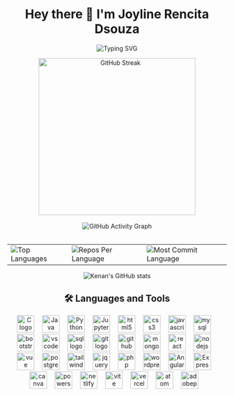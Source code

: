<div align="center">
<h1>Hey there 👋 I'm Joyline Rencita Dsouza</h1>
  <p align="center">
   <img src="https://readme-typing-svg.herokuapp.com?font=Fira+Code&weight=800&pause=500&color=f1c40f&center=true&vCenter=true&width=435&lines=Frontend+Developer;Fullstack+Developer" alt="Typing SVG" />
 </p>
<!--  <img src="https://streak-stats.demolab.com/?user=Joyline-Rencita&theme=highcontrast&hide_border=true" alt="GitHub Streak" />  -->
<img src="https://streak-stats.demolab.com/?user=Joyline-Rencita&theme=highcontrast&hide_border=true" alt="GitHub Streak" style="width: 360px; height: auto;" />


  <br>
  <br>
   <img src="https://github-readme-activity-graph.vercel.app/graph?username=Joyline-Rencita&custom_title=My%20GitHub%20Activity%20Graph&hide_border=true&border_radius=15&bg_color=000000&color=FFD700&line=1E90FF&point=1E90FF&area_color=000000&title_color=FFD700&area=true" alt="GitHub Activity Graph" />               <!-- displays the graph card-->
<br>
<br>
<div align="center">
<table>
  <tr>
    <td>
      <img src="https://github-readme-stats.vercel.app/api/top-langs/?username=Joyline-Rencita&hide=html&hide_border=true&layout=compact&langs_count=8&theme=highcontrast" alt="Top Languages">
    </td>
    <td>
      <img src="https://github-profile-summary-cards.vercel.app/api/cards/repos-per-language?username=Joyline-Rencita&theme=highcontrast&hide_border=true" alt="Repos Per Language">
    </td>
    <td>
      <img src="https://github-profile-summary-cards.vercel.app/api/cards/most-commit-language?username=Joyline-Rencita&theme=highcontrast&hide_border=true" alt="Most Commit Language">
    </td>
  </tr>
</table>

<img src="https://github-readme-stats.vercel.app/api?username=Joyline-Rencita&hide_border=true&border_radius=15&show_icons=true&theme=highcontrast" alt="Kenan's GitHub stats">  <!-- displays giyhub stats -->
<br> 
<div align="center">
  <h2>🛠 Languages and Tools</h2>
  <div align="center">
    <img src="https://cdn.jsdelivr.net/gh/devicons/devicon/icons/c/c-original.svg" height="40" alt="C logo" title="C" style="margin-right: 14px;" />
    <img src="https://cdn.jsdelivr.net/gh/devicons/devicon/icons/java/java-original.svg" height="40" alt="Java logo" title="Java" style="margin-right: 14px;" />
    <img src="https://cdn.jsdelivr.net/gh/devicons/devicon/icons/python/python-original.svg" height="40" alt="Python logo" title="Python" style="margin-right: 14px;" />
    <img src="https://cdn.jsdelivr.net/gh/devicons/devicon/icons/jupyter/jupyter-original.svg" height="40" alt="Jupyter Notebook logo" title="Jupyter Notebook" style="margin-right: 14px;" />
    <img src="https://skillicons.dev/icons?i=html" height="40" alt="html5 logo" title="HTML" style="margin-right: 14px;" />
    <img src="https://skillicons.dev/icons?i=css" height="40" alt="css3 logo" title="CSS" style="margin-right: 14px;" />
    <img src="https://skillicons.dev/icons?i=js" height="40" alt="javascript logo" title="JavaScript" style="margin-right: 14px;" />
    <img src="https://skillicons.dev/icons?i=mysql" height="40" alt="mysql logo" title="MySQL" style="margin-right: 14px;" />
    <img src="https://skillicons.dev/icons?i=bootstrap" height="40" alt="bootstrap logo" title="Bootstrap" style="margin-right: 14px;" />
    <img src="https://cdn.jsdelivr.net/gh/devicons/devicon/icons/vscode/vscode-original.svg" height="40" alt="vscode logo" title="VSCode" style="margin-right: 14px;" />
    <img src="https://skillicons.dev/icons?i=mysql" height="40" alt="sql logo" title="SQL" style="margin-right: 14px;" />
    <img src="https://skillicons.dev/icons?i=git" height="40" alt="git logo" title="Git" style="margin-right: 14px;" />
    <img src="https://skillicons.dev/icons?i=github" height="40" alt="github logo" title="GitHub" style="margin-right: 14px;" />
    <img src="https://skillicons.dev/icons?i=mongodb" height="40" alt="mongodb logo" title="MongoDB" style="margin-right: 14px;" />
    <img src="https://cdn.simpleicons.org/react/61DAFB" height="40" alt="react logo" title="React" style="margin-right: 14px;" />
    <img src="https://skillicons.dev/icons?i=nodejs" height="40" alt="nodejs logo" title="Node.js" style="margin-right: 14px;" />
    <img src="https://skillicons.dev/icons?i=vue" height="40" alt="vue logo" title="Vue.js" style="margin-right: 14px;" />
    <img src="https://skillicons.dev/icons?i=postgres" height="40" alt="postgresql logo" title="PostgreSQL" style="margin-right: 14px;" />
    <img src="https://skillicons.dev/icons?i=tailwind" height="40" alt="tailwindcss logo" title="TailwindCSS" style="margin-right: 14px;" />
    <img src="https://skillicons.dev/icons?i=jquery" height="40" alt="jquery logo" title="jQuery" style="margin-right: 14px;" />
<!--     <img src="https://cdn.simpleicons.org/adobephotoshop/31A8FF" height="40" alt="photoshop logo" title="Adobe Photoshop" style="margin-right: 14px;" /> -->
    <img src="https://cdn.jsdelivr.net/gh/devicons/devicon/icons/php/php-original.svg" height="40" alt="php logo" title="PHP" style="margin-right: 14px;" />
    <img src="https://skillicons.dev/icons?i=wordpress" height="40" alt="wordpress logo" title="WordPress" style="margin-right: 14px;" />
    <img src="https://cdn.jsdelivr.net/gh/devicons/devicon/icons/angular/angular-original.svg" height="40" alt="Angular logo" title="Angular" style="margin-right: 14px;" />
    <img src="https://cdn.simpleicons.org/express/white" height="40" alt="Express.js logo" title="Express.js" style="margin-right: 14px;" />
<!--     <img src="https://cdn.jsdelivr.net/gh/devicons/devicon/icons/dotnet/dotnet-original.svg" height="40" alt="ASP.NET logo" title="ASP.NET" style="margin-right: 14px;" /> -->
<!--     <img src="https://skillicons.dev/icons?i=appwrite" height="40" alt="appwrite logo" title="Appwrite" style="margin-right: 14px;" /> -->
    <img src="https://cdn.jsdelivr.net/gh/devicons/devicon/icons/canva/canva-original.svg" height="40" alt="canva logo" title="Canva" style="margin-right: 14px;" />
<!--     <img src="https://cdn.jsdelivr.net/gh/devicons/devicon/icons/google/google-original.svg" height="40" alt="google logo" title="Google" style="margin-right: 14px;" /> -->
<!--     <img src="https://skillicons.dev/icons?i=replit" height="40" alt="replit logo" title="Replit" style="margin-right: 14px;" /> -->
<!--     <img src="https://skillicons.dev/icons?i=redux" height="40" alt="redux logo" title="Redux" style="margin-right: 14px;" /> -->
<!--     <img src="https://skillicons.dev/icons?i=postman" height="40" alt="postman logo" title="Postman" style="margin-right: 14px;" /> -->
    <img src="https://skillicons.dev/icons?i=powershell" height="40" alt="powershell logo" title="PowerShell" style="margin-right: 14px;" />
    <img src="https://skillicons.dev/icons?i=netlify" height="40" alt="netlify logo" title="Netlify" style="margin-right: 14px;" />
    <img src="https://skillicons.dev/icons?i=vite" height="40" alt="vite logo" title="Vite" style="margin-right: 14px;" />
    <img src="https://skillicons.dev/icons?i=vercel" height="40" alt="vercel logo" title="Vercel" style="margin-right: 14px;" />
    <img src="https://skillicons.dev/icons?i=atom" height="40" alt="atom logo" title="Atom" style="margin-right: 14px;" />
    <img src="https://skillicons.dev/icons?i=ps" height="40" alt="adobephotoshop logo" title="Adobe Photoshop" style="margin-right: 14px;" />
  </div>
</div>
<br>
<!-- <div align="center">
  <h2>🏆 GitHub Trophies</h2>
  <img src="https://github-profile-trophy.vercel.app/?username=Joyline-Rencita&theme=highcontrast&no-frame=false&margin-w=4&column=9" alt="GitHub Trophies" />
</div> -->
